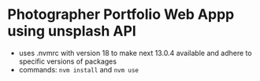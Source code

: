 # Photographer Portfolio Web Appp using unsplash API

- uses .nvmrc with version 18 to make next 13.0.4 available and adhere to specific versions of packages
- commands: `nvm install` and `nvm use`
